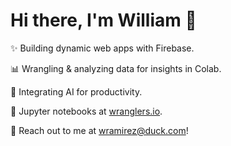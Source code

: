 # Hi there, I'm William 👋

✨ Building dynamic web apps with Firebase.

📊 Wrangling & analyzing data for insights in Colab.

🤖 Integrating AI for productivity.

📝 Jupyter notebooks at [wranglers.io](https://wranglers.io).

📧 Reach out to me at [wramirez@duck.com](mailto:wramirez@duck.com)!
